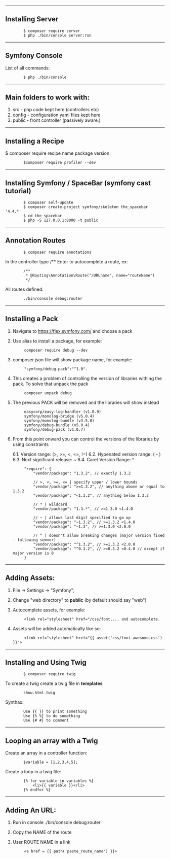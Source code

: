 -------------------------
Installing Server
-------------------------         
            
            $ composer require server
            $ php ./bin/console server:run
            
-------------------------
Symfony Console
-------------------------         

List of all commands:
 
            $ php ./bin/console
                    
-------------------------
Main folders to work with: 
-------------------------
1. src - php code kept here (controllers etc)
2. config - configuration yaml files kept here
3. public - front controller (passively aware.)

-------------------------
Installing a Recipe
-------------------------
$ composer require recipe name package version

            $composer require profiler --dev

-------------------------
Installing Symfony / SpaceBar (symfony cast tutorial)
-------------------------
            $ composer self-update
            $ composer create-project symfony/skeleton the_spacebar '4.4.*'
            $ cd the_spacebar
            $ php -S 127.0.0.1:8000 -t public

-------------------------
Annotation Routes
------------------------- 

            $ composer require annotations

In the controller type /** Enter to autocomplete a route, ex:
            
            /**
             * @Routing\Annotation\Route("/URLname", name="routeName")
             */

All routes defined:

            ./bin/console debug:router
            
            
-------------------------
Installing a Pack
-------------------------
1. Navigate to https://flex.symfony.com/ and choose a pack
2. Use alias to install a package, for example:
            
            composer require debug --dev
            
3. composer.json file will show package name, for example:
            
            "symfony/debug-pack":"^1.0".
            
4. This creates a problem of controlling the version of libraries withing the pack. To solve that unpack the pack

            composer unpack debug
            
5. The previous PACK will be removed and the libraries will show instead

            easycorp/easy-log-handler (v1.0.9)
            symfony/monolog-bridge (v5.0.4)
            symfony/monolog-bundle (v3.5.0)
            symfony/debug-bundle (v5.0.4)
            symfony/debug-pack (v1.0.7)

6. From this point onward you can control the versions of the libraries by using constraints

    6.1. Version range: (>, >=, <, <=, !=)
    6.2. Hypenated version range: ( - ) 
    6.3. Next significant release: ~
    6.4. Caret Version Range: ^

            "require": {
                "vendor/package": "1.3.2", // exactly 1.3.2
            
                // >, <, >=, <= | specify upper / lower bounds
                "vendor/package": ">=1.3.2", // anything above or equal to 1.3.2
                "vendor/package": "<1.3.2", // anything below 1.3.2
            
                // * | wildcard
                "vendor/package": "1.3.*", // >=1.3.0 <1.4.0
            
                // ~ | allows last digit specified to go up
                "vendor/package": "~1.3.2", // >=1.3.2 <1.4.0
                "vendor/package": "~1.3", // >=1.3.0 <2.0.0
            
                // ^ | doesn't allow breaking changes (major version fixed - following semver)
                "vendor/package": "^1.3.2", // >=1.3.2 <2.0.0
                "vendor/package": "^0.3.2", // >=0.3.2 <0.4.0 // except if major version is 0
            }
                        
            
-------------------------
Adding Assets:
-------------------------
1. File -> Settings -> "Symfony";
2. Change "web directory" to <b>public</b> (by default should say "web")
3. Autocomplete assets, for example: 

            <link rel="stylesheet" href="/css/font.... and autocomplete.

4. Assets will be added automatically like so:
            
            <link rel="stylesheet" href="{{ asset('css/font-awesome.css') }}">

-------------------------
Installing and Using Twig
-------------------------
            
            $ composer require twig
            
To create a twig create a twig file in <b>templates</b>
            
            show.html.twig

Synthax:

            Use {{ }} to print something
            Use {% %} to do something
            Use {# #} to comment

-------------------------
Looping an array with a Twig
-------------------------

Create an array in a controller function:

            $variable = [1,2,3,4,5];

Create a loop in a twig file:
            
            {% for variable in variables %}
                <li>{{ variable }}</li>
            {% endfor %}

-------------------------
Adding An URL:
-------------------------
1. Run in console ./bin/console debug:router
2. Copy the NAME of the route
3. User ROUTE NAME in a link

            <a href = {{ path('paste_route_name') }}>
